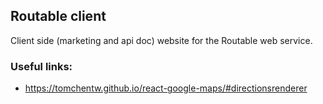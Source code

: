 Routable client
---
Client side (marketing and api doc) website for the Routable web service.


### Useful links:
* https://tomchentw.github.io/react-google-maps/#directionsrenderer



